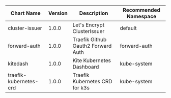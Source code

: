 | Chart Name | Version | Description | Recommended Namespace |
|-------------|----------|-------------|------------------------|
| cluster-issuer | 1.0.0 | Let's Encrypt ClusterIssuer | default |
| forward-auth | 1.0.0 | Traefik Github Oauth2 Forward Auth | forward-auth |
| kitedash | 1.0.0 | Kite Kubernetes Dashboard | kube-system |
| traefik-kubernetes-crd | 1.0.0 | Traefik Kubernetes CRD for k3s | kube-system |
